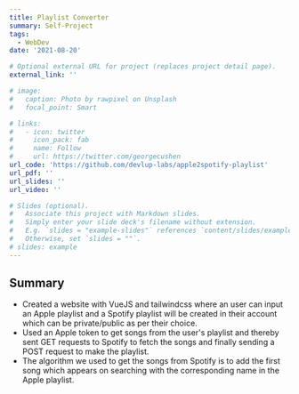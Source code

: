 ```yaml
---
title: Playlist Converter
summary: Self-Project
tags:
  - WebDev
date: '2021-08-20'

# Optional external URL for project (replaces project detail page).
external_link: ''

# image:
#   caption: Photo by rawpixel on Unsplash
#   focal_point: Smart

# links:
#   - icon: twitter
#     icon_pack: fab
#     name: Follow
#     url: https://twitter.com/georgecushen
url_code: 'https://github.com/devlup-labs/apple2spotify-playlist'
url_pdf: ''
url_slides: ''
url_video: ''

# Slides (optional).
#   Associate this project with Markdown slides.
#   Simply enter your slide deck's filename without extension.
#   E.g. `slides = "example-slides"` references `content/slides/example-slides.md`.
#   Otherwise, set `slides = ""`.
# slides: example
---
```


## Summary 
- Created a website with VueJS and tailwindcss where an user can input an Apple playlist and a Spotify playlist will be created in their account which can be private/public as per their choice.
- Used an Apple token to get songs from the user's playlist and thereby sent GET requests to Spotify to fetch the songs and finally sending a POST request to make the playlist.
- The algorithm we used to get the songs from Spotify is to add the first song which appears on searching with the corresponding name in the Apple playlist.